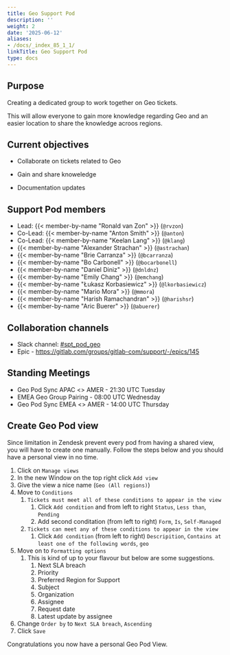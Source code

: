 ```yaml
---
title: Geo Support Pod
description: ''
weight: 2
date: '2025-06-12'
aliases:
- /docs/_index_85_1_1/
linkTitle: Geo Support Pod
type: docs
---
```


## Purpose

Creating a dedicated group to work together on Geo tickets.

This will allow everyone to gain more knowledge regarding Geo and an easier location to share the knowledge acroos regions.

## Current objectives

- Collaborate on tickets related to Geo

- Gain and share knoweledge

- Documentation updates

## Support Pod members

- Lead: {{< member-by-name "Ronald van Zon" >}} (`@rvzon`)
- Co-Lead: {{< member-by-name "Anton Smith" >}} (`@anton`)
- Co-Lead: {{< member-by-name "Keelan Lang" >}} (`@klang`)
- {{< member-by-name "Alexander Strachan" >}} (`@astrachan`)
- {{< member-by-name "Brie Carranza" >}} (`@bcarranza`)
- {{< member-by-name "Bo Carbonell" >}} (`@bocarbonell`)
- {{< member-by-name "Daniel Diniz" >}} (`@dnldnz`)
- {{< member-by-name "Emily Chang" >}} (`@emchang`)
- {{< member-by-name "Łukasz Korbasiewicz" >}} (`@lkorbasiewicz`)
- {{< member-by-name "Mario Mora" >}} (`@mmora`)
- {{< member-by-name "Harish Ramachandran" >}} (`@harishsr`)
- {{< member-by-name "Aric Buerer" >}} (`@abuerer`)

## Collaboration channels

- Slack channel: [#spt_pod_geo](https://app.slack.com/client/T02592416/C03D96JF4LD)
- Epic - https://gitlab.com/groups/gitlab-com/support/-/epics/145

## Standing Meetings

- Geo Pod Sync APAC <> AMER - 21:30 UTC Tuesday
- EMEA Geo Group Pairing - 08:00 UTC Wednesday
- Geo Pod Sync EMEA <> AMER - 14:00 UTC Thursday

## Create Geo Pod view

Since limitation in Zendesk prevent every pod from having a shared view, you will have to create one manually.
Follow the steps below and you should have a personal view in no time.

1. Click on `Manage views`
1. In the new Window on the top right click `Add view`
1. Give the view a nice name (`Geo (All regions)`)
1. Move to `Conditions`
    1. `Tickets must meet all of these conditions to appear in the view`
        1. Click `Add condition` and from left to right `Status`, `Less than`, `Pending`
        1. Add second conditation (from left to right) `Form`, `Is`, `Self-Managed`
    1. `Tickets can meet any of these conditions to appear in the view`
        1. Click `Add condition` (from left to right) `Descripition`, `Contains at least one of the following words`, `geo`
1. Move on to `Formatting options`
    1. This is kind of up to your flavour but below are some suggestions.
        1. Next SLA breach
        1. Priority
        1. Preferred Region for Support
        1. Subject
        1. Organization
        1. Assignee
        1. Request date
        1. Latest update by assignee
1. Change `Order by` to `Next SLA breach`, `Ascending`
1. Click `Save`

Congratulations you now have a personal Geo Pod View.
